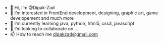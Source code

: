 - 👋 Hi, I’m @Dipak-Zad
- 👀 I’m interested in FrontEnd development, designing, graphic art, game developement and much more
- 🌱 I’m currently learning java, python, html5, css3, javascript
- 💞️ I’m looking to collaborate on ...
- 📫 How to reach me dipakzad@gmail.com<!-- instagram - @dipak_zad, Twitter - Dipak Dasharath Zad, FaceBook - Dipak Zad etc-->

<!---
Dipak-Zad/Dipak-Zad is a ✨ special ✨ repository because its `README.md` (this file) appears on your GitHub profile.
You can click the Preview link to take a look at your changes.
--->
